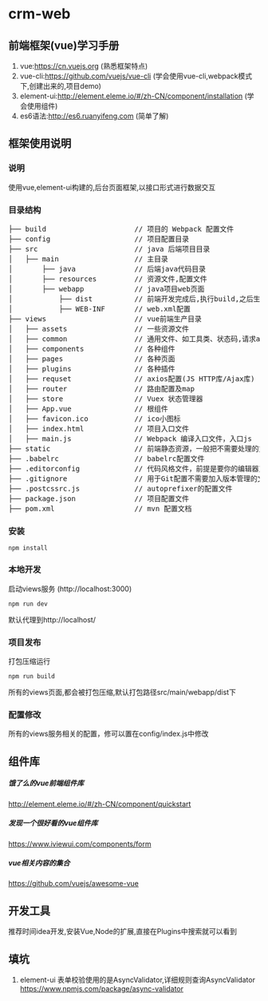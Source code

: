 # crm-web
## 前端框架(vue)学习手册
1. vue:https://cn.vuejs.org (熟悉框架特点)
1. vue-cli:https://github.com/vuejs/vue-cli (学会使用vue-cli,webpack模式下,创建出来的,项目demo)
1. element-ui:http://element.eleme.io/#/zh-CN/component/installation (学会使用组件)
1. es6语法:http://es6.ruanyifeng.com (简单了解)
 
##  框架使用说明
### 说明
使用vue,element-ui构建的,后台页面框架,以接口形式进行数据交互

### 目录结构
<pre>
├── build                     // 项目的 Webpack 配置文件
├── config                    // 项目配置目录
├── src                       // java 后端项目目录
│   ├── main                  // 主目录
│       ├── java              // 后端java代码目录
│       ├── resources         // 资源文件,配置文件
│       ├── webapp            // java项目web页面
│           ├── dist          // 前端开发完成后,执行build,之后生成的前端页面需要,放到这个目录下
│           ├── WEB-INF       // web.xml配置
├── views                     // vue前端生产目录
│   ├── assets                // 一些资源文件
│   ├── common                // 通用文件、如工具类、状态码,请求api配置
│   ├── components            // 各种组件
│   ├── pages                 // 各种页面
│   ├── plugins               // 各种插件
│   ├── requset               // axios配置(JS HTTP库/Ajax库)
│   ├── router                // 路由配置及map
│   ├── store                 // Vuex 状态管理器
│   ├── App.vue               // 根组件
│   ├── favicon.ico           // ico小图标
│   ├── index.html            // 项目入口文件
│   ├── main.js               // Webpack 编译入口文件，入口js
├── static                    // 前端静态资源，一般把不需要处理的文件可以放这里
├── .babelrc                  // babelrc配置文件
├── .editorconfig             // 代码风格文件，前提是要你的编辑器支持(idea支持)
├── .gitignore                // 用于Git配置不需要加入版本管理的文件
├── .postcssrc.js             // autoprefixer的配置文件
├── package.json              // 项目配置文件
├── pom.xml                   // mvn 配置文档
</pre>

### 安装
```
npm install
```
### 本地开发

启动views服务 (http://localhost:3000)
```
npm run dev
```
默认代理到http://localhost/

### 项目发布
打包压缩运行
```
npm run build
```
所有的views页面,都会被打包压缩,默认打包路径src/main/webapp/dist下

### 配置修改

所有的views服务相关的配置，修可以置在config/index.js中修改


## 组件库

##### 饿了么的vue前端组件库
http://element.eleme.io/#/zh-CN/component/quickstart
##### 发现一个很好看的vue组件库
https://www.iviewui.com/components/form   
##### vue相关内容的集合
https://github.com/vuejs/awesome-vue   

## 开发工具
推荐时间idea开发,安装Vue,Node的扩展,直接在Plugins中搜索就可以看到

## 填坑
1. element-ui 表单校验使用的是AsyncValidator,详细规则查询AsyncValidator
https://www.npmjs.com/package/async-validator

